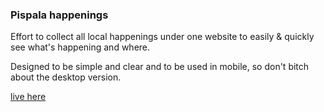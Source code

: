 ### Pispala happenings

Effort to collect all local happenings under one website to easily & quickly see what's happening and where.

Designed to be simple and clear and to be used in mobile, so don't bitch about the desktop version.

[live here](https://fraasi.github.io/tapahtumat/)